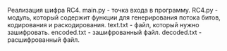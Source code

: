 Реализация шифра RC4.
main.py - точка входа в программу.
RC4.py - модуль, который содержит функции для генерирования потока битов, кодирования и раскодирования.
text.txt - файл, который нужно зашифровать.
encoded.txt - зашифрованный файл.
decoded.txt - расшифрованный файл.

